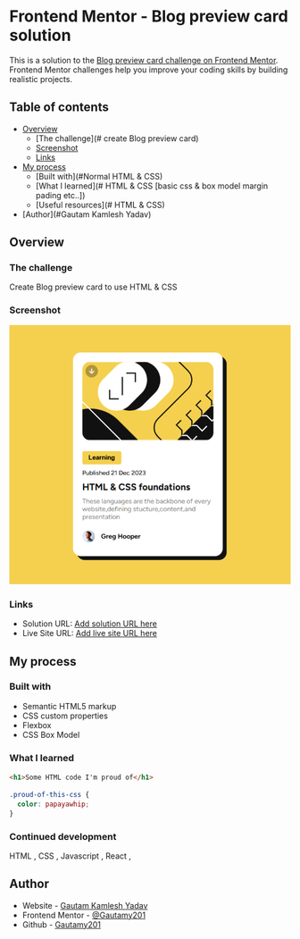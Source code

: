 # Frontend Mentor - Blog preview card solution

This is a solution to the [Blog preview card challenge on Frontend Mentor](./design/desktop-preview.jpg). Frontend Mentor challenges help you improve your coding skills by building realistic projects.

## Table of contents

- [Overview](#overview)
  - [The challenge](# create Blog preview card)
  - [Screenshot](# "./design/Screenshot.png")
  - [Links](#links)
- [My process](#my-process)
  - [Built with](#Normal HTML & CSS)
  - [What I learned](# HTML & CSS [basic css & box model margin pading etc..])
  - [Useful resources](# HTML & CSS)
- [Author](#Gautam Kamlesh Yadav)

## Overview

### The challenge

Create Blog preview card to use HTML & CSS

### Screenshot

![](./design/Screenshot.png)

### Links

- Solution URL: [Add solution URL here](https://github.com/Gautamy201/Blog-preview-card)
- Live Site URL: [Add live site URL here](https://main--blog-previewcards.netlify.app/)

## My process

### Built with

- Semantic HTML5 markup
- CSS custom properties
- Flexbox
- CSS Box Model

### What I learned

```html
<h1>Some HTML code I'm proud of</h1>
```

```css
.proud-of-this-css {
  color: papayawhip;
}
```

### Continued development

HTML , CSS , Javascript , React ,

## Author

- Website - [Gautam Kamlesh Yadav](https://gautamyadav.netlify.app/)
- Frontend Mentor - [@Gautamy201](https://www.frontendmentor.io/profile/Gautamy201)
- Github - [Gautamy201](https://github.com/Gautamy201/)
